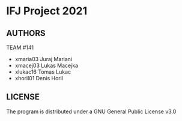 # IFJ Project 2021

 AUTHORS
 ------------------
 
 TEAM #141
 - xmaria03 Juraj Mariani
 - xmacej03 Lukas Macejka
 - xlukac16 Tomas Lukac
 - xhoril01 Denis Horil

 LICENSE
 -----------------

 The program is distributed under a GNU General Public License v3.0
